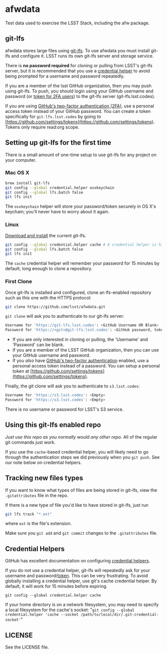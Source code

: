 afwdata
=======

Test data used to exercise the LSST Stack, including the afw package.


git-lfs
-------

afwdata stores large files using [git-lfs](https://git-lfs.github.com/). To use afwdata you must install git-lfs and configure it. LSST runs its own git-lfs server and storage service.

There is **no password required** for cloning or pulling from LSST's git-lfs server, but it is recommended that you use a [credential helper](https://help.github.com/articles/caching-your-github-password-in-git/) to avoid being prompted for a username and password repeatedly.

If you are a member of the lsst GitHub organization, then you may push using git-lfs. To push, you should login using your GitHub username and password (or [token for 2FA users](#token)) to the git-lfs server (git-lfs.lsst.codes).

If you are using [GitHub's two-factor authentication (2FA)](https://help.github.com/articles/about-two-factor-authentication/), use a personal access token instead of your GitHub password.
You can create a token specifically for `git-lfs.lsst.codes` by going to [https://github.com/settings/tokens](https://github.com/settings/tokens). Tokens only require read:org scope.


Setting up git-lfs for the first time
-------------------------------------

There is a small amount of one-time setup to use git-lfs for any project on your computer.

### Mac OS X

```bash
brew install git-lfs
git config --global credential.helper osxkeychain
git config --global lfs.batch false
git lfs init
```

The ``osxkeychain`` helper will store your password/token securely in OS X's keychain; you'll never have to worry about it again.

### Linux

[Download and install](https://github.com/github/git-lfs/releases/tag/v1.0.0) the current git-lfs.

```bash
git config --global credential.helper cache # A credential helper is highly recommended.
git config --global lfs.batch false
git lfs init
```

The ``cache`` credential helper will remember your password for 15 minutes by default; long enough to clone a repository.

### First Clone

Once git-lfs is installed and configured, clone an lfs-enabled repository such as this one with the HTTPS protocol:

```bash
git clone https://github.com/lsst/afwdata.git
```

`git clone` will ask you to authenticate to our git-lfs server:

```bash
Username for 'https://git-lfs.lsst.codes': <GitHub Username OR Blank>
Password for 'https://<git>@git-lfs.lsst.codes': <GitHub password, token OR Blank>
```

* If you are only interested in cloning or pulling, the 'Username' and 'Password' can be blank.
* If you are a member of the LSST GitHub organization, then you can use your GitHub username and password.
* If you *also* have [GitHub's two-factor authentication](https://help.github.com/articles/about-two-factor-authentication/) enabled, use a personal access token instead of a password. You can setup a personal token at [https://github.com/settings/tokens](https://github.com/settings/tokens).

Finally, the git clone will ask you to authenticate to `s3.lsst.codes`:

```bash
Username for 'https://s3.lsst.codes': <Empty>
Password for 'https://s3.lsst.codes': <Empty>
```

There is no username or password for LSST's S3 service.

Using this git-lfs enabled repo
-------------------------------

*Just use this repo as you normally would any other repo.*
All of the regular git commands just work.

If you use the ``cache``-based credential helper, you will likely need to go through the authentication steps we did previously when you ``git push``.
See our note below on credential helpers.

Tracking new files types
------------------------

If you want to know what types of files are being stored in git-lfs, view the ``.gitattributes`` file in the repo.

If there is a new type of file you'd like to have stored in git-lfs, just run

```bash
git lfs track "*.ext"
```

where ``ext`` is the file's extension.

Make sure you ``git add`` and ``git commit`` changes to the ``.gitattributes`` file.


<a href="cred-helpers"></a>Credential Helpers
---------------------------------------------

GitHub has excellent documentation on configuring [credential helpers](https://help.github.com/articles/caching-your-github-password-in-git/).

If you do not use a credential helper, git-lfs will repeatedly ask for your username and password/[token](#token). This can be very frustrating. To avoid globally installing a credential helper, use git's cache credential helper. By default, it will work for 15 minutes before expiring.

```
git config --global credential.helper cache
```

If your home directory is on a network filesystem, you may need to specify a local filesystem for the cache's socket: "`git config --global credential.helper 'cache --socket /path/to/local/dir/.git-credential-socket'`"


LICENSE
-------

See the LICENSE file.
